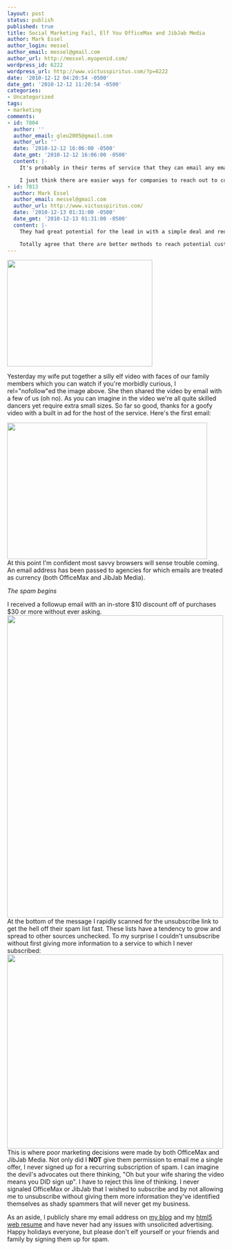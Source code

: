 ```yaml
---
layout: post
status: publish
published: true
title: Social Marketing Fail, Elf You OfficeMax and JibJab Media
author: Mark Essel
author_login: messel
author_email: messel@gmail.com
author_url: http://messel.myopenid.com/
wordpress_id: 6222
wordpress_url: http://www.victusspiritus.com/?p=6222
date: '2010-12-12 04:20:54 -0500'
date_gmt: '2010-12-12 11:20:54 -0500'
categories:
- Uncategorized
tags:
- marketing
comments:
- id: 7804
  author: ''
  author_email: gleu2005@gmail.com
  author_url: ''
  date: '2010-12-12 16:06:00 -0500'
  date_gmt: '2010-12-12 16:06:00 -0500'
  content: |-
    It's probably in their terms of service that they can email any email you give them. While annoying, I can understand why companies would do this.

    I just think there are easier ways for companies to reach out to companies on sites like Facebook with http://facebook.getmorepopular.com for example. Between that and Google ads and blogging and other methods, there are easier ways to reach out to customers.
- id: 7813
  author: Mark Essel
  author_email: messel@gmail.com
  author_url: http://www.victusspiritus.com/
  date: '2010-12-13 01:31:00 -0500'
  date_gmt: '2010-12-13 01:31:00 -0500'
  content: |-
    They had great potential for the lead in with a simple deal and request for more information/subscribing. Instead Officemax and JibJab chose to autosubscribe all email recipients to their mailing lists with additional personal info to get off the list.

    Totally agree that there are better methods to reach potential customers.
---
```

<p><a rel="nofollow" href="http://elfyourself.jibjab.com/view/lA7hhzXULDqUwxql"><img class="aligncenter size-full wp-image-6223" title="ElfYourselfOfficeMax" src="http://www.victusspiritus.com/wp-content/uploads/2010/12/ElfYourselfOfficeMax.png" alt="" width="336" height="247" /></a></p>
<p>Yesterday my wife put together a silly elf video with faces of our family members which you can watch if you're morbidly curious, I rel="nofollow"ed the image above. She then shared the video by email with a few of us (oh no). As you can imagine in the video we're all quite skilled dancers yet require extra small sizes. So far so good, thanks for a goofy video with a built in ad for the host of the service. Here's the first email:</p>
<p><a href="http://www.victusspiritus.com/wp-content/uploads/2010/12/first_email.png"><img class="aligncenter size-full wp-image-6229" title="first_email" src="http://www.victusspiritus.com/wp-content/uploads/2010/12/first_email.png" alt="" width="463" height="316" /></a><br />
At this point I'm confident most savvy browsers will sense trouble coming. An email address has been passed to agencies for which emails are treated as currency (both OfficeMax and JibJab Media).</p>
<p><em>The spam begins</em></p>
<p>I received a followup email with an in-store $10 discount off of purchases $30 or more without ever asking.<br />
<a href="http://www.victusspiritus.com/wp-content/uploads/2010/12/spam.png"><img class="aligncenter size-full wp-image-6225" title="spam" src="http://www.victusspiritus.com/wp-content/uploads/2010/12/spam.png" alt="" width="500" height="700" /></a><br />
At the bottom of the message I rapidly scanned for the unsubscribe link to get the hell off their spam list fast. These lists have a tendency to grow and spread to other sources unchecked. To my surprise I couldn't unsubscribe without first giving more information to a service to which I never subscribed:<br />
<a href="http://www.victusspiritus.com/wp-content/uploads/2010/12/unsubscribe_page.png"><img class="aligncenter size-full wp-image-6228" title="unsubscribe_page" src="http://www.victusspiritus.com/wp-content/uploads/2010/12/unsubscribe_page.png" alt="" width="500" height="450" /></a><br />
This is where poor marketing decisions were made by both OfficeMax and JibJab Media. Not only did I <strong>NOT</strong> give them permission to email me a single offer, I never signed up for a recurring subscription of spam.  I can imagine the devil's advocates out there thinking, "Oh but your wife sharing the video means you DID sign up".  I have to reject this line of thinking. I never signaled OfficeMax or JibJab that I wished to subscribe and by not allowing me to unsubscribe without giving them more information they've identified themselves as shady spammers that will never get my business.</p>
<p>As an aside, I publicly share my email address on <a href="http://www.victusspiritus.com/about/">my blog</a> and my <a href="http://www.victusspiritus.com/resume/marks_resume.html">html5 web resume</a> and have never had any issues with unsolicited advertising. Happy holidays everyone, but please don't elf yourself or your friends and family by signing them up for spam.</p>
